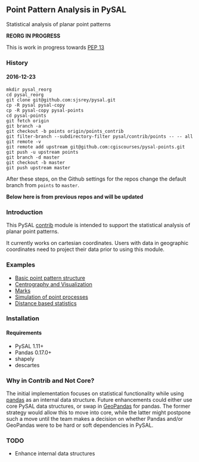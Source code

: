 ## Point Pattern Analysis in PySAL

Statistical analysis of planar point patterns

**REORG IN PROGRESS**

This is work in progress towards [PEP 13](https://github.com/pysal/pysal/wiki/PEP-13:-Refactor-PySAL-Using-Submodules)


### History

#### 2016-12-23

	mkdir pysal_reorg
	cd pysal_reorg
	git clone git@github.com:sjsrey/pysal.git
	cp -R pysal pysal-copy
	cp -R pysal-copy pysal-points
	cd pysal-points
	git fetch origin
	git branch -a
	git checkout -b points origin/points_contrib
	git filter-branch --subdirectory-filter pysal/contrib/points -- -- all
	git remote -v
	git remote add upstream git@github.com:cgiscourses/pysal-points.git
	git push -u upstream points
	git branch -d master
	git checkout -b master
	git push upstream master


After these steps, on the Github settings for the repos change the default branch from `points` to `master`.


**Below here is from previous repos and will be updated**

### Introduction

This PySAL [contrib][] module is intended to support the statistical analysis of planar point patterns.

It currently works on cartesian coordinates. Users with data in geographic coordinates need to project their data prior to using this module.


### Examples

* [Basic point pattern structure](pointpattern.ipynb)
* [Centrography and Visualization](centrography.ipynb)
* [Marks](marks.ipynb)
* [Simulation of point processes](process.ipynb)
* [Distance based statistics](distance_statistics.ipynb)

### Installation

#### Requirements

- PySAL 1.11+
- Pandas 0.17.0+
- shapely
- descartes

### Why in Contrib and Not Core?

The initial implementation focuses on statistical functionality while using [pandas][] as an internal data structure. Future enhancements could either use core PySAL data structures, or swap in [GeoPandas][] for pandas. The former strategy would allow this to move into core, while the latter might postpone such a move until the team makes a decision on whether Pandas and/or GeoPandas were to be hard or soft dependencies in PySAL.


### TODO

- Enhance internal data structures


[contrib]: http://pysal.readthedocs.org/en/latest/library/contrib/index.html
[GeoPandas]: http://geopandas.org
[pandas]: http://pandas.pydata.org

